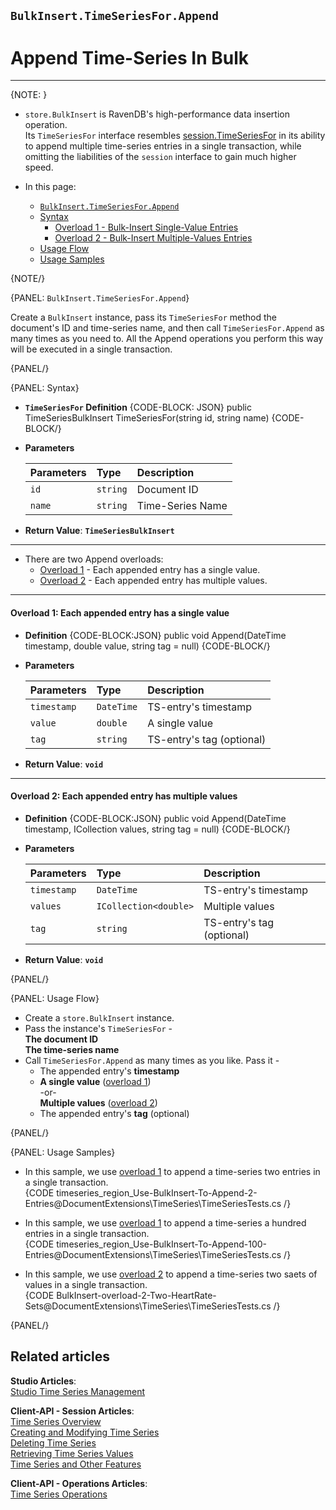 ﻿## `BulkInsert.TimeSeriesFor.Append`
# Append Time-Series In Bulk

---

{NOTE: }

* `store.BulkInsert` is RavenDB's high-performance data insertion operation.  
  Its `TimeSeriesFor` interface resembles [session.TimeSeriesFor](../../../../../document-extensions/timeseries/client-api/session-methods/append-ts-data) 
  in its ability to append multiple time-series entries in a single transaction, 
  while omitting the liabilities of the `session` interface to gain much higher speed.  

* In this page:  
   * [`BulkInsert.TimeSeriesFor.Append`](../../../../../document-extensions/timeseries/client-api/store-operations/bulk-ts-operations/append-ts-data-in-bulk#bulkinsert.timeseriesfor.append)  
   * [Syntax](../../../../../document-extensions/timeseries/client-api/store-operations/bulk-ts-operations/append-ts-data-in-bulk#syntax)  
      * [Overload 1 - Bulk-Insert Single-Value Entries](../../../../../document-extensions/timeseries/client-api/store-operations/bulk-ts-operations/append-ts-data-in-bulk#overload-1-each-appended-entry-has-a-single-value)  
      * [Overload 2 - Bulk-Insert Multiple-Values Entries](../../../../../document-extensions/timeseries/client-api/store-operations/bulk-ts-operations/append-ts-data-in-bulk#overload-2-each-appended-entry-has-multiple-values)  
   * [Usage Flow](../../../../../document-extensions/timeseries/client-api/store-operations/bulk-ts-operations/append-ts-data-in-bulk#usage-flow)  
   * [Usage Samples](../../../../../document-extensions/timeseries/client-api/store-operations/bulk-ts-operations/append-ts-data-in-bulk#usage-samples)  

{NOTE/}

{PANEL: `BulkInsert.TimeSeriesFor.Append`}

Create a `BulkInsert` instance, pass its `TimeSeriesFor` method the document's ID 
and time-series name, and then call `TimeSeriesFor.Append` as many times as you need 
to. All the Append operations you perform this way will be executed in 
a single transaction.  

{PANEL/}

{PANEL: Syntax}

* **`TimeSeriesFor` Definition**
    {CODE-BLOCK: JSON}
    public TimeSeriesBulkInsert TimeSeriesFor(string id, string name)
    {CODE-BLOCK/}

* **Parameters**  

    | Parameters | Type | Description |
    |:-------------|:-------------|:-------------|
    | `id` | `string` | Document ID |
    | `name` | `string` | Time-Series Name |

* **Return Value**: **`TimeSeriesBulkInsert`**  

---

* There are two Append overloads:  
   * [Overload 1](../../../../../document-extensions/timeseries/client-api/store-operations/bulk-ts-operations/append-ts-data-in-bulk#overload-1-each-appended-entry-has-a-single-value) - 
     Each appended entry has a single value.  
   * [Overload 2](../../../../../document-extensions/timeseries/client-api/store-operations/bulk-ts-operations/append-ts-data-in-bulk#overload-2-each-appended-entry-has-multiple-values) - 
     Each appended entry has multiple values.  

---

#### Overload 1: Each appended entry has a single value  

* **Definition**
    {CODE-BLOCK:JSON}
    public void Append(DateTime timestamp, double value, string tag = null)
    {CODE-BLOCK/}

* **Parameters**  

    | Parameters | Type | Description |
    |:-------------|:-------------|:-------------|
    | `timestamp` | `DateTime` | TS-entry's timestamp |
    | `value` | `double` | A single value |
    | `tag` | `string` | TS-entry's tag (optional) |

* **Return Value**: **`void`**  

---

#### Overload 2: Each appended entry has multiple values  

* **Definition**
    {CODE-BLOCK:JSON}
    public void Append(DateTime timestamp, ICollection<double> values, string tag = null)
    {CODE-BLOCK/}

* **Parameters**  

    | Parameters | Type | Description |
    |:-------------|:-------------|:-------------|
    | `timestamp` | `DateTime` | TS-entry's timestamp |
    | `values` | `ICollection<double>` | Multiple values |
    | `tag` | `string` | TS-entry's tag (optional) |

* **Return Value**: **`void`**  

{PANEL/}

{PANEL: Usage Flow}

* Create a `store.BulkInsert` instance.  
* Pass the instance's `TimeSeriesFor` -  
  **The document ID**  
  **The time-series name**  
* Call `TimeSeriesFor.Append` as many times as you like. Pass it -  
   * The appended entry's **timestamp**  
   * **A single value** ([overload 1](../../../../../document-extensions/timeseries/client-api/store-operations/bulk-ts-operations/append-ts-data-in-bulk#overload-1-each-appended-entry-has-a-single-value))  
     -or-  
     **Multiple values** ([overload 2](../../../../../document-extensions/timeseries/client-api/store-operations/bulk-ts-operations/append-ts-data-in-bulk#overload-2-each-appended-entry-has-multiple-values))  
   * The appended entry's **tag** (optional)  

{PANEL/}

{PANEL: Usage Samples}

* In this sample, we use [overload 1](../../../../../document-extensions/timeseries/client-api/store-operations/bulk-ts-operations/append-ts-data-in-bulk#overload-1-each-appended-entry-has-a-single-value) 
  to append a time-series two entries in a single transaction.  
   {CODE timeseries_region_Use-BulkInsert-To-Append-2-Entries@DocumentExtensions\TimeSeries\TimeSeriesTests.cs /}  

* In this sample, we use [overload 1](../../../../../document-extensions/timeseries/client-api/store-operations/bulk-ts-operations/append-ts-data-in-bulk#overload-1-each-appended-entry-has-a-single-value) 
  to append a time-series a hundred entries in a single transaction.  
   {CODE timeseries_region_Use-BulkInsert-To-Append-100-Entries@DocumentExtensions\TimeSeries\TimeSeriesTests.cs /}  

* In this sample, we use [overload 2](../../../../../document-extensions/timeseries/client-api/store-operations/bulk-ts-operations/append-ts-data-in-bulk#overload-2-each-appended-entry-has-multiple-values) 
  to append a time-series two saets of values in a single transaction.  
   {CODE BulkInsert-overload-2-Two-HeartRate-Sets@DocumentExtensions\TimeSeries\TimeSeriesTests.cs /}  

{PANEL/}

## Related articles
**Studio Articles**:  
[Studio Time Series Management]()  

**Client-API - Session Articles**:  
[Time Series Overview]()  
[Creating and Modifying Time Series]()  
[Deleting Time Series]()  
[Retrieving Time Series Values]()  
[Time Series and Other Features]()  

**Client-API - Operations Articles**:  
[Time Series Operations]()  
